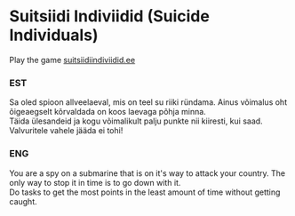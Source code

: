 # Suitsiidi Indiviidid (Suicide Individuals)
Play the game [suitsiidiindiviidid.ee](https://suitsiidiindiviidid.ee)

### EST
Sa oled spioon allveelaeval, mis on teel su riiki ründama. Ainus võimalus oht õigeaegselt kõrvaldada on koos laevaga põhja minna.  
Täida ülesandeid ja kogu võimalikult palju punkte nii kiiresti, kui saad. Valvuritele vahele jääda ei tohi!

### ENG
You are a spy on a submarine that is on it's way to attack your country. The only way to stop it in time is to go down with it.  
Do tasks to get the most points in the least amount of time without getting caught.
